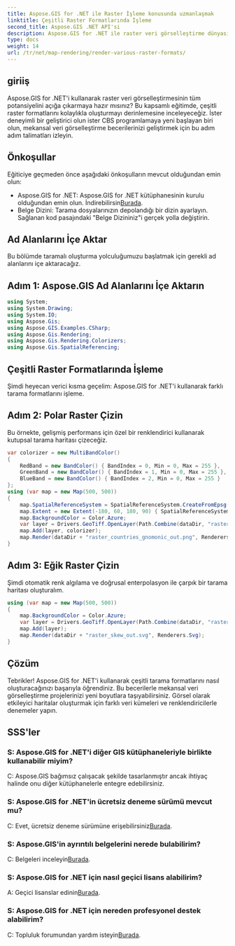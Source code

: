 ```yaml
---
title: Aspose.GIS for .NET ile Raster İşleme konusunda uzmanlaşmak
linktitle: Çeşitli Raster Formatlarında İşleme
second_title: Aspose.GIS .NET API'si
description: Aspose.GIS for .NET ile raster veri görselleştirme dünyasını keşfedin. Çarpıcı haritaları çeşitli formatlarda zahmetsizce oluşturmayı öğrenin. Şimdi İndirin!
type: docs
weight: 14
url: /tr/net/map-rendering/render-various-raster-formats/
---
```

## giriiş
Aspose.GIS for .NET'i kullanarak raster veri görselleştirmesinin tüm potansiyelini açığa çıkarmaya hazır mısınız? Bu kapsamlı eğitimde, çeşitli raster formatlarını kolaylıkla oluşturmayı derinlemesine inceleyeceğiz. İster deneyimli bir geliştirici olun ister CBS programlamaya yeni başlayan biri olun, mekansal veri görselleştirme becerilerinizi geliştirmek için bu adım adım talimatları izleyin.
## Önkoşullar
Eğiticiye geçmeden önce aşağıdaki önkoşulların mevcut olduğundan emin olun:
- Aspose.GIS for .NET: Aspose.GIS for .NET kütüphanesinin kurulu olduğundan emin olun. İndirebilirsin[Burada](https://releases.aspose.com/gis/net/).
- Belge Dizini: Tarama dosyalarınızın depolandığı bir dizin ayarlayın. Sağlanan kod pasajındaki "Belge Dizininiz"i gerçek yolla değiştirin.
## Ad Alanlarını İçe Aktar
Bu bölümde taramalı oluşturma yolculuğumuzu başlatmak için gerekli ad alanlarını içe aktaracağız.
## Adım 1: Aspose.GIS Ad Alanlarını İçe Aktarın
```csharp
using System;
using System.Drawing;
using System.IO;
using Aspose.Gis;
using Aspose.GIS.Examples.CSharp;
using Aspose.Gis.Rendering;
using Aspose.Gis.Rendering.Colorizers;
using Aspose.Gis.SpatialReferencing;
```
## Çeşitli Raster Formatlarında İşleme
Şimdi heyecan verici kısma geçelim: Aspose.GIS for .NET'i kullanarak farklı tarama formatlarını işleme.
## Adım 2: Polar Raster Çizin
Bu örnekte, gelişmiş performans için özel bir renklendirici kullanarak kutupsal tarama haritası çizeceğiz.
```csharp
var colorizer = new MultiBandColor()
{
    RedBand = new BandColor() { BandIndex = 0, Min = 0, Max = 255 },
    GreenBand = new BandColor() { BandIndex = 1, Min = 0, Max = 255 },
    BlueBand = new BandColor() { BandIndex = 2, Min = 0, Max = 255 }
};
using (var map = new Map(500, 500))
{
    map.SpatialReferenceSystem = SpatialReferenceSystem.CreateFromEpsg(102034);
    map.Extent = new Extent(-180, 60, 180, 90) { SpatialReferenceSystem = SpatialReferenceSystem.Wgs84 };
    map.BackgroundColor = Color.Azure;
    var layer = Drivers.GeoTiff.OpenLayer(Path.Combine(dataDir, "raster_countries.tif"));
    map.Add(layer, colorizer);
    map.Render(dataDir + "raster_countries_gnomonic_out.png", Renderers.Png);
}
```
## Adım 3: Eğik Raster Çizin
Şimdi otomatik renk algılama ve doğrusal enterpolasyon ile çarpık bir tarama haritası oluşturalım.
```csharp
using (var map = new Map(500, 500))
{
    map.BackgroundColor = Color.Azure;
    var layer = Drivers.GeoTiff.OpenLayer(Path.Combine(dataDir, "raster_skew.tif"));
    map.Add(layer);
    map.Render(dataDir + "raster_skew_out.svg", Renderers.Svg);
}
```
## Çözüm
Tebrikler! Aspose.GIS for .NET'i kullanarak çeşitli tarama formatlarını nasıl oluşturacağınızı başarıyla öğrendiniz. Bu becerilerle mekansal veri görselleştirme projelerinizi yeni boyutlara taşıyabilirsiniz. Görsel olarak etkileyici haritalar oluşturmak için farklı veri kümeleri ve renklendiricilerle denemeler yapın.
## SSS'ler
### S: Aspose.GIS for .NET'i diğer GIS kütüphaneleriyle birlikte kullanabilir miyim?
C: Aspose.GIS bağımsız çalışacak şekilde tasarlanmıştır ancak ihtiyaç halinde onu diğer kütüphanelerle entegre edebilirsiniz.
### S: Aspose.GIS for .NET'in ücretsiz deneme sürümü mevcut mu?
 C: Evet, ücretsiz deneme sürümüne erişebilirsiniz[Burada](https://releases.aspose.com/).
### S: Aspose.GIS'in ayrıntılı belgelerini nerede bulabilirim?
 C: Belgeleri inceleyin[Burada](https://reference.aspose.com/gis/net/).
### S: Aspose.GIS for .NET için nasıl geçici lisans alabilirim?
 A: Geçici lisanslar edinin[Burada](https://purchase.aspose.com/temporary-license/).
### S: Aspose.GIS for .NET için nereden profesyonel destek alabilirim?
 C: Topluluk forumundan yardım isteyin[Burada](https://forum.aspose.com/c/gis/33).